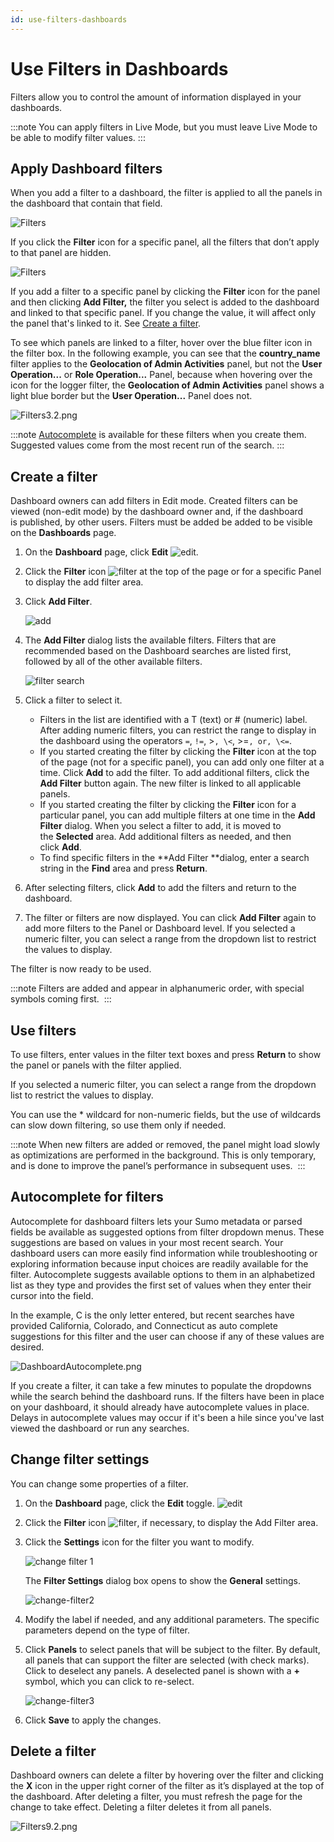```yaml
---
id: use-filters-dashboards
---
```


# Use Filters in Dashboards

Filters allow you to control the amount of information displayed in your dashboards.

:::note
You can apply filters in Live Mode, but you must leave Live Mode to be able to modify filter values.
:::

## Apply Dashboard filters

When you add a filter to a dashboard, the filter is applied to all the panels in the dashboard that contain that field.

![Filters](/img/dashboards/apply-filters1.png)  

If you click the **Filter** icon for a specific panel, all the filters that don’t apply to that panel are hidden. 

![Filters](/img/dashboards/apply-filters2.png) 

If you add a filter to a specific panel by clicking the **Filter** icon for the panel and then clicking **Add Filter,** the filter you select is added to the dashboard and linked to that specific panel. If you change the value, it will affect only the panel that's linked to it. See [Create a filter](#create-a-filter).

To see which panels are linked to a filter, hover over the blue filter icon in the filter box. In the following example, you can see that the **country_name** filter applies to the **Geolocation of Admin Activities** panel, but not the **User Operation...** or **Role Operation...** Panel, because when hovering over the icon for the logger filter, the **Geolocation of Admin Activities** panel shows a light blue border but the **User Operation...** Panel does not.

![Filters3.2.png](/img/dashboards/filter-acct-mgmt.png)

:::note
[Autocomplete](#autocomplete-for-filters) is available for these filters when you create them. Suggested values come from the most recent run of the search.
:::

## Create a filter

Dashboard owners can add filters in Edit mode. Created filters can be viewed (non-edit mode) by the dashboard owner and, if the dashboard is published, by other users. Filters must be added be added to be visible on the **Dashboards** page.

1. On the **Dashboard** page, click **Edit** ![edit](/img/reuse/icon-edit-pencil.png).

1. Click the **Filter** icon ![filter](/img/reuse/icon-filter.png) at the top of the page or for a specific Panel to display the add filter area.

1. Click **Add Filter**.  

    ![add](/img/dashboards/add-filter.png)

1. The **Add Filter** dialog lists the available filters. Filters that are recommended based on the Dashboard searches are listed first, followed by all of the other available filters.  

    ![filter search](/img/dashboards/filter-search.png)

1. Click a filter to select it.
    * Filters in the list are identified with a T (text) or # (numeric) label. After adding numeric filters, you can restrict the range to display in the dashboard using the operators `=`,
        `!=`, \>`, \<`, \>=`, or, \<=`.
    * If you started creating the filter by clicking the **Filter** icon at the top of the page (not for a specific panel), you can add only one filter at a time. Click **Add** to add the filter. To add additional filters, click the **Add Filter** button again. The new filter is linked to all applicable panels.
    * If you started creating the filter by clicking the **Filter** icon for a particular panel, you can add multiple filters at one time in the **Add Filter** dialog. When you select a filter to add, it is moved to the **Selected** area. Add additional filters as needed, and then click **Add**.
    * To find specific filters in the **Add Filter **dialog, enter a search string in the **Find** area and press **Return**.

1. After selecting filters, click **Add** to add the filters and return to the dashboard.

1. The filter or filters are now displayed. You can click **Add Filter** again to add more filters to the Panel or Dashboard level. If you selected a numeric filter, you can select a range from the dropdown list to restrict the values to display.

The filter is now ready to be used.

:::note
Filters are added and appear in alphanumeric order, with special symbols coming first. 
:::

## Use filters

To use filters, enter values in the filter text boxes and press **Return** to show the panel or panels with the filter applied.

If you selected a numeric filter, you can select a range from the dropdown list to restrict the values to display.

You can use the \* wildcard for non-numeric fields, but the use of wildcards can slow down filtering, so use them only if needed. 

:::note
When new filters are added or removed, the panel might load slowly as optimizations are performed in the background. This is only temporary, and is done to improve the panel’s performance in subsequent uses. 
:::


## Autocomplete for filters

Autocomplete for dashboard filters lets your Sumo metadata or parsed fields be available as suggested options from filter dropdown menus. These suggestions are based on values in your most recent search. Your dashboard users can more easily find information while troubleshooting or exploring information because input choices are readily available for the filter. Autocomplete suggests available options to them in an alphabetized list as they type and provides the first set of values when they enter their cursor into the field.

In the example, C is the only letter entered, but recent searches have provided California, Colorado, and Connecticut as auto complete suggestions for this filter and the user can choose if any of these values are
desired.

![DashboardAutocomplete.png](/img/dashboards/DashboardAutocomplete.png)

If you create a filter, it can take a few minutes to populate the dropdowns while the search behind the dashboard runs. If the filters have been in place on your dashboard, it should already have autocomplete values in place. Delays in autocomplete values may occur if it's been a hile since you've last viewed the dashboard or run any searches.

## Change filter settings

You can change some properties of a filter.

1. On the **Dashboard** page, click the **Edit** toggle. ![edit](/img/reuse/icon-edit-pencil.png)

1. Click the **Filter** icon ![filter](/img/reuse/icon-filter.png), if necessary, to display the Add Filter area.

1. Click the **Settings** icon for the filter you want to modify.  

    ![change filter 1](/img/dashboards/change-filter1.png)  

    The **Filter Settings** dialog box opens to show the **General** settings.  
    
    ![change-filter2](/img/dashboards/change-filter2.png)

1. Modify the label if needed, and any additional parameters. The specific parameters depend on the type of filter.

1. Click **Panels** to select panels that will be subject to the filter. By default, all panels that can support the filter are selected (with check marks). Click to deselect any panels. A deselected panel is shown with a **+** symbol, which you can click to re-select.  

    ![change-filter3](/img/dashboards/change-filter3.png)

1. Click **Save** to apply the changes.

## Delete a filter

Dashboard owners can delete a filter by hovering over the filter and clicking the **X** icon in the upper right corner of the filter as it’s displayed at the top of the dashboard. After deleting a filter, you must refresh the page for the change to take effect. Deleting a filter deletes it from all panels.

![Filters9.2.png](/img/dashboards/delete-filter.png)
